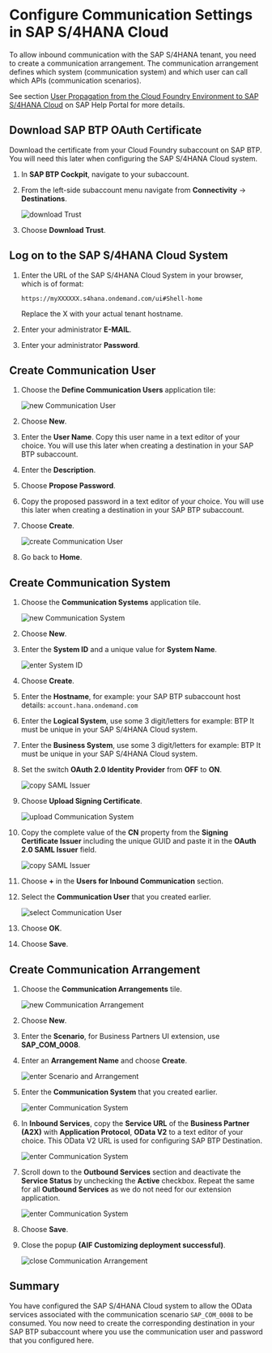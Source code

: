# Configure Communication Settings in SAP S/4HANA Cloud

To allow inbound communication with the SAP S/4HANA tenant, you need to create a communication arrangement. The communication arrangement defines which system (communication system) and which user can call which APIs (communication scenarios).

See section [User Propagation from the Cloud Foundry Environment to SAP S/4HANA Cloud](https://help.sap.com/docs/CP_CONNECTIVITY/cca91383641e40ffbe03bdc78f00f681/9af03a067bf74457ba0de0221b9cc72a.html) on SAP Help Portal for more details.

## Download SAP BTP OAuth Certificate

Download the certificate from your Cloud Foundry subaccount on SAP BTP. You will need this later when configuring the SAP S/4HANA Cloud system.

1. In **SAP BTP Cockpit**, navigate to your subaccount.

2. From the left-side subaccount menu navigate from **Connectivity** &rarr; **Destinations**.

   ![download Trust](./images/destinations_download_trust.png)

3. Choose **Download Trust**.


## Log on to the SAP S/4HANA Cloud System

1. Enter the URL of the SAP S/4HANA Cloud System in your browser, which is of format:

   `https://myXXXXXX.s4hana.ondemand.com/ui#Shell-home`

   Replace the X with your actual tenant hostname.

2. Enter your administrator **E-MAIL**.

3. Enter your administrator **Password**.

## Create Communication User

1. Choose the **Define Communication Users** application tile:

   ![new Communication User](./images/communication_user_new.png)

2. Choose **New**.

3. Enter the **User Name**. Copy this user name in a text editor of your choice. You will use this later when creating a destination in your SAP BTP subaccount.

4. Enter the **Description**.

5. Choose **Propose Password**.

6. Copy the proposed password in a text editor of your choice. You will use this later when creating a destination in your SAP BTP subaccount.

7. Choose **Create**.

   ![create Communication User](./images/communication_user_create.png)

8. Go back to **Home**.

## Create Communication System

1. Choose the **Communication Systems** application tile.

   ![new Communication System](./images/communication_system_new.png)

2. Choose **New**.

3. Enter the **System ID** and a unique value for **System Name**.

   ![enter System ID](./images/communication_system_id.png)

4. Choose **Create**.

5. Enter the **Hostname**, for example: your SAP BTP subaccount host details: `account.hana.ondemand.com`

6. Enter the **Logical System**, use some 3 digit/letters for example: BTP
It must be unique in your SAP S/4HANA Cloud system.

7. Enter the **Business System**, use some 3 digit/letters for example: BTP
It must be unique in your SAP S/4HANA Cloud system.

8. Set the switch **OAuth 2.0 Identity Provider** from **OFF** to **ON**.

   ![copy SAML Issuer](./images/communication_system_saml01.png)

9. Choose **Upload Signing Certificate**.

   ![upload Communication System](./images/communication_system_upload.png)

10. Copy the complete value of the **CN** property from the **Signing Certificate Issuer** including the unique GUID and paste it in the **OAuth 2.0 SAML Issuer** field.

    ![copy SAML Issuer](./images/communication_system_saml.png)

11. Choose **+** in the **Users for Inbound Communication** section.

12. Select the **Communication User** that you created earlier.

    ![select Communication User](./images/communication_system_select_user.png)

13. Choose **OK**.

14. Choose **Save**.

## Create Communication Arrangement

1. Choose the **Communication Arrangements** tile.

   ![new Communication Arrangement](./images/communication_arrangement_new.png)

2. Choose **New**.

3. Enter the **Scenario**, for Business Partners UI extension, use **SAP\_COM\_0008**.

4. Enter an **Arrangement Name** and choose **Create**.

   ![enter Scenario and Arrangement](./images/communication_arrangement_scenario.png)

5. Enter the **Communication System** that you created earlier.

   ![enter Communication System](./images/communication_arrangement_system.png)

6. In **Inbound Services**, copy the **Service URL** of the **Business Partner (A2X)** with **Application Protocol**, **OData V2** to a text editor of your choice. This OData V2 URL is used for configuring SAP BTP Destination.

   ![enter Communication System](./images/comm_arrangement03.png)

7. Scroll down to the **Outbound Services** section and deactivate the **Service Status** by unchecking the **Active** checkbox. Repeat the same for all **Outbound Services** as we do not need for our extension application.

   ![enter Communication System](./images/comm_arrangement02.png)

8. Choose **Save**.

9. Close the popup **(AIF Customizing deployment successful)**.

   ![close Communication Arrangement](./images/communication_arrangement_success.png)


## Summary

You have configured the SAP S/4HANA Cloud system to allow the OData services associated with the communication scenario `SAP_COM_0008` to be consumed. You now need to create the corresponding destination in your SAP BTP subaccount where you use the communication user and password that you configured here.
